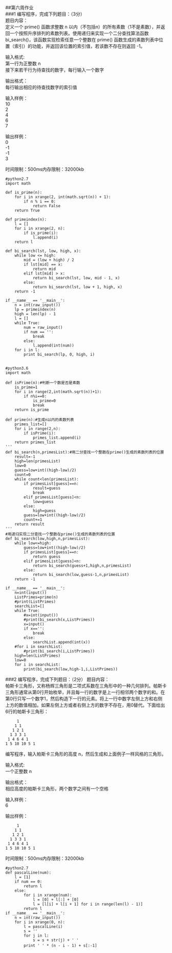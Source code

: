 ##第六周作业  
###1 编写程序，完成下列题目：（3分）  
题目内容：  
定义一个 prime() 函数求整数 n 以内（不包括n）的所有素数（1不是素数），并返回一个按照升序排列的素数列表。使用递归来实现一个二分查找算法函数bi_search()，该函数实现检索任意一个整数在 prime() 函数生成的素数列表中位置（索引）的功能，并返回该位置的索引值，若该数不存在则返回 -1。  

输入格式:  
第一行为正整数 n  
接下来若干行为待查找的数字，每行输入一个数字  

输出格式：  
每行输出相应的待查找数字的索引值  

输入样例：  
10  
2  
4  
6  
7  

输出样例：  
0  
-1  
-1  
3  

时间限制：500ms内存限制：32000kb  

	#python2.7
	import math

	def is_prime(n):
		for i in xrange(2, int(math.sqrt(n)) + 1):
			if n % i == 0:
				return False
		return True
	
	def primeindex(n):
	    l = []
	    for i in xrange(2, n):
	        if is_prime(i):
	            l.append(i)
	    return l
	
	def bi_search(lst, low, high, x):
	    while low <= high:
	        mid = (low + high) / 2
	        if lst[mid] == x:
	            return mid
	        elif lst[mid] > x:
	            return bi_search(lst, low, mid - 1, x)
	        else:
	            return bi_search(lst, low + 1, high, x)
	    return -1

	if __name__ == '__main__':
	    n = int(raw_input())
	    lp = primeindex(n)
	    high = len(lp) - 1
	    l = []
	    while True:
	        num = raw_input()
	        if num == '':
	            break
	        else:
	            l.append(int(num))
	    for i in l:
	        print bi_search(lp, 0, high, i)  
##
	#python3.6
	import math
	
	def isPrime(n):#判断一个数是否是素数
	    is_prime=1
	    for i in range(2,int(math.sqrt(n))+1):
	        if n%i==0:
	            is_prime=0
	            break
	    return is_prime
	
	def prime(n):#生成n以内的素数列表
	    primes_list=[]
	    for i in range(2,n):
	        if isPrime(i):
	            primes_list.append(i)
	    return primes_list
	'''
	def bi_search(n,primesList):#用二分查找一个整数在prime()生成的素数列表的位置
	    result=-1
	    high=len(primesList)
	    low=0
	    guess=low+int((high-low)/2)
	    count=0
	    while count<len(primesList):
	        if primesList[guess]==n:
	            result=guess
	            break
	        elif primesList[guess]<n:
	            low=guess
	        else:
	            high=guess
	        guess=low+int((high-low)/2)
	        count+=1
	    return result
	'''
	#用递归实现二分查找一个整数在prime()生成的素数列表的位置
	def bi_search(low,high,n,primesList):
	    while low<=high:
	        guess=low+int((high-low)/2)
	        if primesList[guess]==n:
	            return guess
	        elif primesList[guess]<n:
	            return bi_search(guess+1,high,n,primesList)
	        else:
	            return bi_search(low,guess-1,n,primesList)
	    return -1
	
	if __name__ == '__main__':
	    n=int(input())
	    ListPrimes=prime(n)
	    #print(ListPrimes)
	    searchList=[]
	    while True:
	        #x=int(input())
	        #print(bi_search(x,ListPrimes))
	        x=input()
	        if x=='':
	            break
	        else:
	            searchList.append(int(x))
	    #for i in searchList:
	        #print(bi_search(i,ListPrimes))
	    high=len(ListPrimes)
	    low=0    
	    for i in searchList:
	        print(bi_search(low,high-1,i,ListPrimes))  

###2 编写程序，完成下列题目：（2分）
题目内容：  
帕斯卡三角形，又称杨辉三角形是二项式系数在三角形中的一种几何排列。帕斯卡三角形通常从第0行开始枚举，并且每一行的数字是上一行相邻两个数字的和。在第0行只写一个数字1，然后构造下一行的元素。将上一行中数字左侧上方和右侧上方的数值相加。如果左侧上方或者右侧上方的数字不存在，用0替代。下面给出6行的帕斯卡三角形：  

	     1
	    1 1
	   1 2 1
	  1 3 3 1
	 1 4 6 4 1
	1 5 10 10 5 1
编写程序，输入帕斯卡三角形的高度 n，然后生成和上面例子一样风格的三角形。  

输入格式:  
一个正整数 n  

输出格式：  
相应高度的帕斯卡三角形，两个数字之间有一个空格  

输入样例：  
6  

输出样例：  

	     1
	    1 1
	   1 2 1
	  1 3 3 1
	 1 4 6 4 1
	1 5 10 10 5 1

时间限制：500ms内存限制：32000kb  

	#python2.7
	def pascalLine(num):
	    l = [1]
	    if num == 0:
	        return l
	    else:
	        for i in xrange(num):
	            l = [0] + l[:] + [0]
	            l = [l[i] + l[i + 1] for i in range(len(l) - 1)]
	        return l
	if __name__ == '__main__':
	    n = int(raw_input())
	    for i in xrange(0, n):
	        l = pascalLine(i)
	        s = ''
	        for j in l:
	            s = s + str(j) + ' '
	        print ' ' * (n - i - 1) + s[:-1]　　
